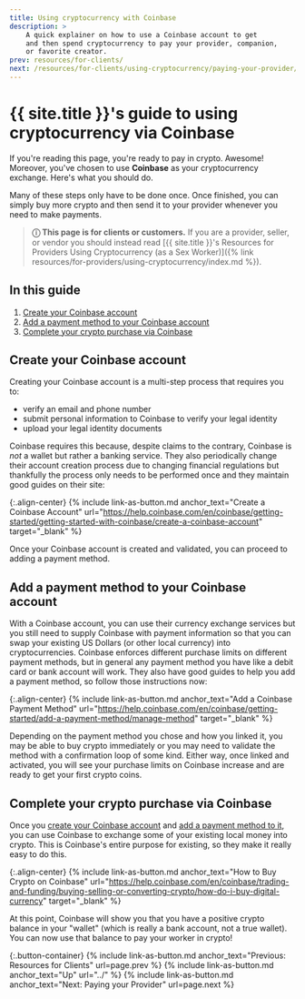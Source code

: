 ```yaml
---
title: Using cryptocurrency with Coinbase
description: >
    A quick explainer on how to use a Coinbase account to get
    and then spend cryptocurrency to pay your provider, companion,
    or favorite creator.
prev: resources/for-clients/
next: /resources/for-clients/using-cryptocurrency/paying-your-provider/
---
```


# {{ site.title }}'s guide to using cryptocurrency via Coinbase

If you're reading this page, you're ready to pay in crypto. Awesome! Moreover, you've chosen to use **Coinbase** as your cryptocurrency exchange. Here's what you should do.

Many of these steps only have to be done once. Once finished, you can simply buy more crypto and then send it to your provider whenever you need to make payments.

> **&#9432; This page is for clients or customers.** If you are a provider, seller, or vendor you should instead read [{{ site.title }}'s Resources for Providers Using Cryptocurrency (as a Sex Worker)]({% link resources/for-providers/using-cryptocurrency/index.md %}).

## In this guide

1. [Create your Coinbase account](#create-your-coinbase-account)
1. [Add a payment method to your Coinbase account](#add-a-payment-method-to-your-coinbase-account)
1. [Complete your crypto purchase via Coinbase](#complete-your-crypto-purchase-via-coinbase)

## Create your Coinbase account

Creating your Coinbase account is a multi-step process that requires you to:

- verify an email and phone number
- submit personal information to Coinbase to verify your legal identity
- upload your legal identity documents

Coinbase requires this because, despite claims to the contrary, Coinbase is *not* a wallet but rather a banking service. They also periodically change their account creation process due to changing financial regulations but thankfully the process only needs to be performed once and they maintain good guides on their site:

{:.align-center}
{% include link-as-button.md anchor_text="Create a Coinbase Account" url="https://help.coinbase.com/en/coinbase/getting-started/getting-started-with-coinbase/create-a-coinbase-account" target="_blank" %}

Once your Coinbase account is created and validated, you can proceed to adding a payment method.

## Add a payment method to your Coinbase account

With a Coinbase account, you can use their currency exchange services but you still need to supply Coinbase with payment information so that you can swap your existing US Dollars (or other local currency) into cryptocurrencies. Coinbase enforces different purchase limits on different payment methods, but in general any payment method you have like a debit card or bank account will work. They also have good guides to help you add a payment method, so follow those instructions now:

{:.align-center}
{% include link-as-button.md anchor_text="Add a Coinbase Payment Method" url="https://help.coinbase.com/en/coinbase/getting-started/add-a-payment-method/manage-method" target="_blank" %}

Depending on the payment method you chose and how you linked it, you may be able to buy crypto immediately or you may need to validate the method with a confirmation loop of some kind. Either way, once linked and activated, you will see your purchase limits on Coinbase increase and are ready to get your first crypto coins.

## Complete your crypto purchase via Coinbase

Once you [create your Coinbase account](#create-your-coinbase-account) and [add a payment method to it](#add-a-payment-method-to-your-coinbase-account), you can use Coinbase to exchange some of your existing local money into crypto. This is Coinbase's entire purpose for existing, so they make it really easy to do this.

{:.align-center}
{% include link-as-button.md anchor_text="How to Buy Crypto on Coinbase" url="https://help.coinbase.com/en/coinbase/trading-and-funding/buying-selling-or-converting-crypto/how-do-i-buy-digital-currency" target="_blank" %}

At this point, Coinbase will show you that you have a positive crypto balance in your "wallet" (which is really a bank account, not a true wallet). You can now use that balance to pay your worker in crypto!

{:.button-container}
{% include link-as-button.md anchor_text="Previous: Resources for Clients" url=page.prev %} {% include link-as-button.md anchor_text="Up" url="../" %} {% include link-as-button.md anchor_text="Next: Paying your Provider" url=page.next %}
